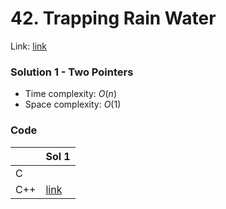 # 42. Trapping Rain Water
Link: [link](https://leetcode.com/problems/trapping-rain-water/)

### Solution 1 - Two Pointers
* Time complexity: $O(n)$
* Space complexity: $O(1)$

### Code
||Sol 1|
|-|-|
|C||
|C++|[link](./sol_1/main.cpp)|